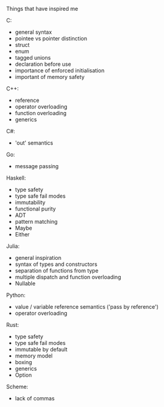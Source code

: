 Things that have inspired me

C:

* general syntax
* pointee vs pointer distinction
* struct
* enum
* tagged unions
* declaration before use
* importance of enforced initialisation
* important of memory safety


C++:

* reference
* operator overloading
* function overloading
* generics


C#:

* 'out' semantics


Go:

* message passing

Haskell:

* type safety
* type safe fail modes
* immutability
* functional purity
* ADT
* pattern matching
* Maybe
* Either


Julia:

* general inspiration
* syntax of types and constructors
* separation of functions from type
* multiple dispatch and function overloading
* Nullable


Python:

* value / variable reference semantics ('pass by reference')
* operator overloading


Rust:

* type safety
* type safe fail modes
* immutable by default
* memory model
* boxing
* generics
* Option


Scheme:

* lack of commas



